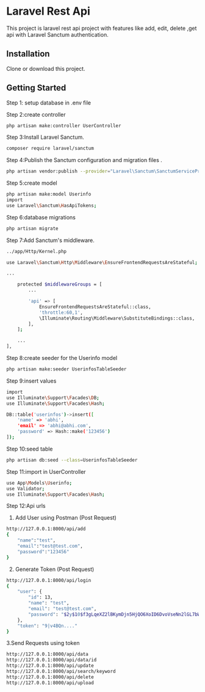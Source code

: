 
# Laravel Rest Api

This project is laravel rest api project with features like add, edit, delete ,get api with Laravel Sanctum authentication.


## Installation

Clone or download this project.


## Getting Started

Step 1: setup database in .env file

Step 2:create controller
```bash
php artisan make:controller UserController
```
Step 3:Install Laravel Sanctum.
```bash
composer require laravel/sanctum
```

Step 4:Publish the Sanctum configuration and migration files .
```bash
php artisan vendor:publish --provider="Laravel\Sanctum\SanctumServiceProvider"
```
Step 5:create model
```bash
php artisan make:model Userinfo
import 
use Laravel\Sanctum\HasApiTokens;
```
Step 6:database migrations
```bash
php artisan migrate
```
Step 7:Add Sanctum's middleware.
```bash
../app/Http/Kernel.php

use Laravel\Sanctum\Http\Middleware\EnsureFrontendRequestsAreStateful;

...

    protected $middlewareGroups = [
        ...

        'api' => [
            EnsureFrontendRequestsAreStateful::class,
            'throttle:60,1',
            \Illuminate\Routing\Middleware\SubstituteBindings::class,
        ],
    ];

    ...
],
```

Step 8:create seeder for the Userinfo model
```bash
php artisan make:seeder UserinfosTableSeeder
```

Step 9:insert values
```bash
import 
use Illuminate\Support\Facades\DB;
use Illuminate\Support\Facades\Hash;

DB::table('userinfos')->insert([
    'name' => 'abhi',
    'email' => 'abhi@abhi.com',
    'password' => Hash::make('123456')
]);
```
Step 10:seed table
```bash
php artisan db:seed --class=UserinfosTableSeeder
```
Step 11:import in UserController
```bash
use App\Models\Userinfo;
use Validator;
use Illuminate\Support\Facades\Hash;
```
Step 12:Api urls
1. Add User using Postman (Post Request)
```bash
http://127.0.0.1:8000/api/add
{
    "name":"test",
    "email":"test@test.com",
    "password":"123456"
}
```
2. Generate Token (Post Request)
```bash
http://127.0.0.1:8000/api/login
{
    "user": {
        "id": 13,
        "name": "test",
        "email": "test@test.com",
        "password": "$2y$10$f3gLqeXZ2lBKymDjn5HjQO6XoID6DvoVseNn2lGL7bWmrH72KdzTe"
    },
    "token": "9|v4BQn...."
}
```
3.Send Requests using token
```bash
http://127.0.0.1:8000/api/data
http://127.0.0.1:8000/api/data/id
http://127.0.0.1:8000/api/update
http://127.0.0.1:8000/api/search/keyword
http://127.0.0.1:8000/api/delete
http://127.0.0.1:8000/api/upload

```